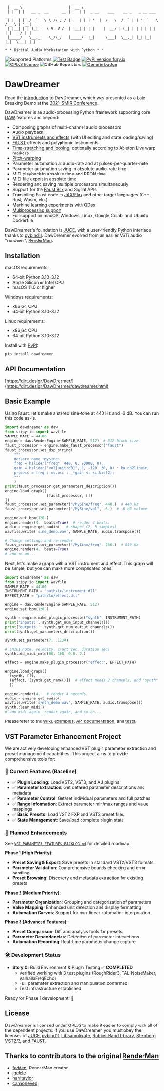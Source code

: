 ```
  _____                       _____                                                  
 |  __ \                     |  __ \                                                 
 | |  | |   __ _  __      __ | |  | |  _ __    ___    __ _   _ __ ___     ___   _ __ 
 | |  | |  / _` | \ \ /\ / / | |  | | | '__|  / _ \  / _` | | '_ ` _ \   / _ \ | '__|
 | |__| | | (_| |  \ V  V /  | |__| | | |    |  __/ | (_| | | | | | | | |  __/ | |   
 |_____/   \__,_|   \_/\_/   |_____/  |_|     \___|  \__,_| |_| |_| |_|  \___| |_|   
                                                                                     
* * Digital Audio Workstation with Python * *
```

![Supported Platforms](https://img.shields.io/badge/platforms-macOS%20%7C%20Windows%20%7C%20Linux-green)
[![Test Badge](https://github.com/DBraun/DawDreamer/actions/workflows/all.yml/badge.svg)](https://github.com/DBraun/DawDreamer/actions/workflows/all.yml)
[![PyPI version fury.io](https://badge.fury.io/py/ansicolortags.svg)](https://pypi.python.org/pypi/dawdreamer/)
[![GPLv3 license](https://img.shields.io/badge/License-GPLv3-blue.svg)](https://github.com/DBraun/DawDreamer/blob/main/LICENSE)
![GitHub Repo stars](https://img.shields.io/github/stars/DBraun/DawDreamer?style=social)
[![Generic badge](https://img.shields.io/badge/Documentation-passing-brightgreen.svg)](https://dirt.design/DawDreamer/)

# DawDreamer

Read the [introduction](https://arxiv.org/abs/2111.09931) to DawDreamer, which was presented as a Late-Breaking Demo at the [2021 ISMIR Conference](https://ismir2021.ismir.net/lbd/).

DawDreamer is an audio-processing Python framework supporting core [DAW](https://en.wikipedia.org/wiki/Digital_audio_workstation) features and beyond:
* Composing graphs of multi-channel audio processors
* Audio playback
* [VST instruments and effects](https://github.com/DBraun/DawDreamer/wiki/Plugin-Processor) (with UI editing and state loading/saving)
* [FAUST](https://github.com/DBraun/DawDreamer/wiki/Faust-Processor) effects and polyphonic instruments
* [Time-stretching and looping](https://github.com/DBraun/DawDreamer/wiki/Playback-Warp-Processor), optionally according to Ableton Live warp markers
* [Pitch-warping](https://github.com/DBraun/DawDreamer/wiki/Playback-Warp-Processor)
* Parameter automation at audio-rate and at pulses-per-quarter-note
* Parameter automation saving in absolute audio-rate time
* MIDI playback in absolute time and PPQN time
* MIDI file export in absolute time
* Rendering and saving multiple processors simultaneously
* Support for the [Faust Box](https://github.com/DBraun/DawDreamer/tree/main/examples/Box_API) and Signal APIs
* Transpiling Faust code to [JAX/Flax](https://github.com/DBraun/DawDreamer/tree/main/examples/Faust_to_JAX) and other target languages (C++, Rust, Wasm, etc.)
* Machine learning experiments with [QDax](https://github.com/DBraun/DawDreamer/tree/main/examples/Faust_to_QDax)
* [Multiprocessing support](https://github.com/DBraun/DawDreamer/tree/main/examples/multiprocessing_plugins)
* Full support on macOS, Windows, Linux, Google Colab, and Ubuntu Dockerfile

DawDreamer's foundation is [JUCE](https://github.com/julianstorer/JUCE), with a user-friendly Python interface thanks to [pybind11](https://github.com/pybind/pybind11). DawDreamer evolved from an earlier VSTi audio "renderer", [RenderMan](https://github.com/fedden/RenderMan).

## Installation

macOS requirements:
* 64-bit Python 3.10-3.12
* Apple Silicon or Intel CPU
* macOS 11.0 or higher

Windows requirements:
* x86_64 CPU
* 64-bit Python 3.10-3.12

Linux requirements:
* x86_64 CPU
* 64-bit Python 3.10-3.12

Install with [PyPI](https://pypi.org/project/dawdreamer/):

`pip install dawdreamer`

## API Documentation

[https://dirt.design/DawDreamer/](https://dirt.design/DawDreamer/dawdreamer.html)

## Basic Example

Using Faust, let's make a stereo sine-tone at 440 Hz and -6 dB. You can run this code as-is.

```python
import dawdreamer as daw
from scipy.io import wavfile
SAMPLE_RATE = 44100
engine = daw.RenderEngine(SAMPLE_RATE, 512)  # 512 block size
faust_processor = engine.make_faust_processor("faust")
faust_processor.set_dsp_string(
    """
    declare name "MySine";
    freq = hslider("freq", 440, 0, 20000, 0);
    gain = hslider("vol[unit:dB]", 0, -120, 20, 0) : ba.db2linear;
    process = freq : os.osc : _*gain <: si.bus(2);
    """
    )
print(faust_processor.get_parameters_description())
engine.load_graph([
                   (faust_processor, [])
])
faust_processor.set_parameter("/MySine/freq", 440.)  # 440 Hz
faust_processor.set_parameter("/MySine/vol", -6.)  # -6 dB volume

engine.set_bpm(120.)
engine.render(4., beats=True)  # render 4 beats.
audio = engine.get_audio()  # shaped (2, N samples)
wavfile.write('sine_demo.wav', SAMPLE_RATE, audio.transpose())

# Change settings and re-render
faust_processor.set_parameter("/MySine/freq", 880.)  # 880 Hz
engine.render(4., beats=True)
# and so on...
```

Next, let's make a graph with a VST instrument and effect. This graph will be simple, but you can make more complicated ones.

```python
import dawdreamer as daw
from scipy.io import wavfile
SAMPLE_RATE = 44100
INSTRUMENT_PATH = "path/to/instrument.dll"
EFFECT_PATH = "path/to/effect.dll"

engine = daw.RenderEngine(SAMPLE_RATE, 512)
engine.set_bpm(120.)

synth = engine.make_plugin_processor("synth", INSTRUMENT_PATH)
print('inputs:', synth.get_num_input_channels())
print('outputs:', synth.get_num_output_channels())
print(synth.get_parameters_description())

synth.set_parameter(7, .1234)

# (MIDI note, velocity, start sec, duration sec)
synth.add_midi_note(60, 100, 0.0, 2.)

effect = engine.make_plugin_processor("effect", EFFECT_PATH)

engine.load_graph([
  (synth, []),
  (effect, [synth.get_name()])  # effect needs 2 channels, and "synth" provides those 2.
  ])

engine.render(4.)  # render 4 seconds.
audio = engine.get_audio()
wavfile.write('synth_demo.wav', SAMPLE_RATE, audio.transpose())
synth.clear_midi()
# add midi again, render again, and so on...
```

Please refer to the [Wiki](https://github.com/DBraun/DawDreamer/wiki), [examples](https://github.com/DBraun/DawDreamer/tree/main/examples/), [API documentation](https://dirt.design/DawDreamer), and [tests](https://github.com/DBraun/DawDreamer/tree/main/tests/).

## VST Parameter Enhancement Project

We are actively developing enhanced VST plugin parameter extraction and preset management capabilities. This project aims to provide comprehensive tools for:

### 🎯 Current Features (Baseline)
* ✅ **Plugin Loading**: Load VST2, VST3, and AU plugins
* ✅ **Parameter Extraction**: Get detailed parameter descriptions and metadata  
* ✅ **Parameter Control**: Get/set individual parameters and full patches
* ✅ **Range Information**: Extract parameter min/max ranges and value mappings
* ✅ **Basic Presets**: Load VST2 FXP and VST3 preset files
* ✅ **State Management**: Save/load complete plugin state

### 🚀 Planned Enhancements
See [`VST_PARAMETER_FEATURES_BACKLOG.md`](VST_PARAMETER_FEATURES_BACKLOG.md) for detailed roadmap.

**Phase 1 (High Priority)**:
* **Preset Saving & Export**: Save presets in standard VST2/VST3 formats
* **Parameter Validation**: Comprehensive bounds checking and error handling
* **Preset Browsing**: Discovery and metadata extraction for existing presets

**Phase 2 (Medium Priority)**:
* **Parameter Organization**: Grouping and categorization of parameters
* **Value Mapping**: Enhanced unit detection and display formatting
* **Automation Curves**: Support for non-linear automation interpolation

**Phase 3 (Advanced Features)**:
* **Preset Comparison**: Diff and analysis tools for presets
* **Parameter Dependencies**: Detection of parameter interactions
* **Automation Recording**: Real-time parameter change capture

### 🛠️ Development Status
* **Story 0**: Build Environment & Plugin Testing ✅ **COMPLETED**
  - Verified working with 3 test plugins (RoughRider3, TAL-NoiseMaker, ValhallaFreqEcho)
  - Full parameter extraction and manipulation confirmed
  - Test infrastructure established

Ready for Phase 1 development! 🎉

## License

DawDreamer is licensed under GPLv3 to make it easier to comply with all of the dependent projects. If you use DawDreamer, you must obey the licenses of [JUCE](https://github.com/juce-framework/JUCE/), [pybind11](https://github.com/pybind/pybind11/), [Libsamplerate](https://github.com/libsndfile/libsamplerate), [Rubber Band Library](https://github.com/breakfastquay/rubberband/), [Steinberg VST2/3](https://www.steinberg.net/vst-instruments/), and [FAUST](https://github.com/grame-cncm/faust).

## Thanks to contributors to the original [RenderMan](https://github.com/fedden/RenderMan)
* [fedden](https://github.com/fedden), RenderMan creator
* [jgefele](https://github.com/jgefele)
* [harritaylor](https://github.com/harritaylor)
* [cannoneyed](https://github.com/cannoneyed/)
